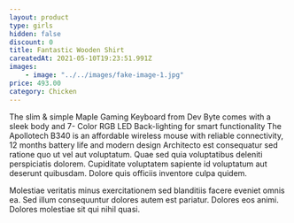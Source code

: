 ```yaml
---
layout: product
type: girls
hidden: false
discount: 0
title: Fantastic Wooden Shirt
careatedAt: 2021-05-10T19:23:51.991Z
images:
    - image: "../../images/fake-image-1.jpg"
price: 493.00
category: Chicken
---
```

The slim & simple Maple Gaming Keyboard from Dev Byte comes with a sleek body and 7- Color RGB LED Back-lighting for smart functionality
The Apollotech B340 is an affordable wireless mouse with reliable connectivity, 12 months battery life and modern design
Architecto est consequatur sed ratione quo ut vel aut voluptatum. Quae sed quia voluptatibus deleniti perspiciatis dolorem. Cupiditate voluptatem sapiente id voluptatum aut deserunt quibusdam. Dolore quis officiis inventore culpa quidem.
 Molestiae veritatis minus exercitationem sed blanditiis facere eveniet omnis ea. Sed illum consequuntur dolores autem est pariatur. Dolores eos animi. Dolores molestiae sit qui nihil quasi.
